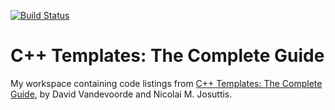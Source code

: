 [![Build Status](https://travis-ci.org/TheGhostHuCodes/CppTemplatesTCG.svg?branch=master)](https://travis-ci.org/TheGhostHuCodes/CppTemplatesTCG)

# C++ Templates: The Complete Guide

My workspace containing code listings from [C++ Templates: The Complete
Guide](http://www.informit.com/store/c-plus-plus-templates-the-complete-guide-9780201734843),
by David Vandevoorde and Nicolai M. Josuttis.
